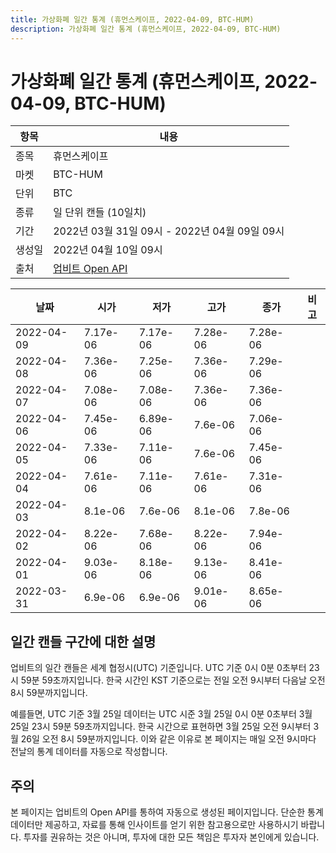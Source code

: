 ```yaml
---
title: 가상화폐 일간 통계 (휴먼스케이프, 2022-04-09, BTC-HUM)
description: 가상화폐 일간 통계 (휴먼스케이프, 2022-04-09, BTC-HUM)
---
```



가상화폐 일간 통계 (휴먼스케이프, 2022-04-09, BTC-HUM)
===

|항목|내용|
|--|--|
|종목|휴먼스케이프|
|마켓|BTC-HUM|
|단위|BTC|
|종류|일 단위 캔들 (10일치)|
|기간|2022년 03월 31일 09시 - 2022년 04월 09일 09시|
|생성일|2022년 04월 10일 09시|
|출처|[업비트 Open API](https://docs.upbit.com)|


|날짜|시가|저가|고가|종가|비고|
|--|--|--|--|--|--|
|2022-04-09|7.17e-06|7.17e-06|7.28e-06|7.28e-06|    |
|2022-04-08|7.36e-06|7.25e-06|7.36e-06|7.29e-06|    |
|2022-04-07|7.08e-06|7.08e-06|7.36e-06|7.36e-06|    |
|2022-04-06|7.45e-06|6.89e-06|7.6e-06|7.06e-06|    |
|2022-04-05|7.33e-06|7.11e-06|7.6e-06|7.45e-06|    |
|2022-04-04|7.61e-06|7.11e-06|7.61e-06|7.31e-06|    |
|2022-04-03|8.1e-06|7.6e-06|8.1e-06|7.8e-06|    |
|2022-04-02|8.22e-06|7.68e-06|8.22e-06|7.94e-06|    |
|2022-04-01|9.03e-06|8.18e-06|9.13e-06|8.41e-06|    |
|2022-03-31|6.9e-06|6.9e-06|9.01e-06|8.65e-06|    |


일간 캔들 구간에 대한 설명
---


업비트의 일간 캔들은 세계 협정시(UTC) 기준입니다. 
UTC 기준 0시 0분 0초부터 23시 59분 59초까지입니다. 
한국 시간인 KST 기준으로는 전일 오전 9시부터 다음날 오전 8시 59분까지입니다. 


예를들면, UTC 기준 3월 25일 데이터는 UTC 시준 3월 25일 0시 0분 0초부터 3월 25일 23시 59분 59초까지입니다. 
한국 시간으로 표현하면 3월 25일 오전 9시부터 3월 26일 오전 8시 59분까지입니다. 
이와 같은 이유로 본 페이지는 매일 오전 9시마다 전날의 통계 데이터를 자동으로 작성합니다. 


주의
---


본 페이지는 업비트의 Open API를 통하여 자동으로 생성된 페이지입니다. 
단순한 통계 데이터만 제공하고, 자료를 통해 인사이트를 얻기 위한 참고용으로만 사용하시기 바랍니다. 
투자를 권유하는 것은 아니며, 투자에 대한 모든 책임은 투자자 본인에게 있습니다. 
